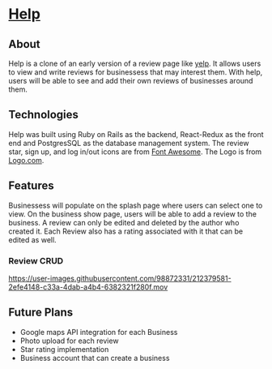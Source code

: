 # [Help](https://help-j278.onrender.com)

## About

Help is a clone of an early version of a review page like [yelp](https://www.yelp.com/). It allows users to view and write reviews for businessess that may interest them. With help, users will be able to see and add their own reviews of businesses around them.

## Technologies

Help was built using Ruby on Rails as the backend, React-Redux as the front end and PostgresSQL as the database management system. The review star, sign up, and log in/out icons are from [Font Awesome](https://fontawesome.com). The Logo is from [Logo.com](https://logo.com/).

## Features

Businessess will populate on the splash page where users can select one to view. On the business show page, users will be able to add a review to the business. A review can only be edited and deleted by the author who created it. Each Review also has a rating associated with it that can be edited as well. 

### Review CRUD
https://user-images.githubusercontent.com/98872331/212379581-2efe4148-c33a-4dab-a4b4-6382321f280f.mov


## Future Plans
 - Google maps API integration for each Business
 - Photo upload for each review
 - Star rating implementation
 - Business account that can create a business
